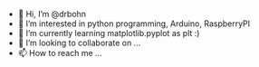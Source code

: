 - 👋 Hi, I’m @drbohn
- 👀 I’m interested in python programming, Arduino, RaspberryPI
- 🌱 I’m currently learning matplotlib.pyplot as plt :)
- 💞️ I’m looking to collaborate on ...
- 📫 How to reach me ...

<!---
drbohn/drbohn is a ✨ special ✨ repository because its `README.md` (this file) appears on your GitHub profile.
You can click the Preview link to take a look at your changes.
--->
